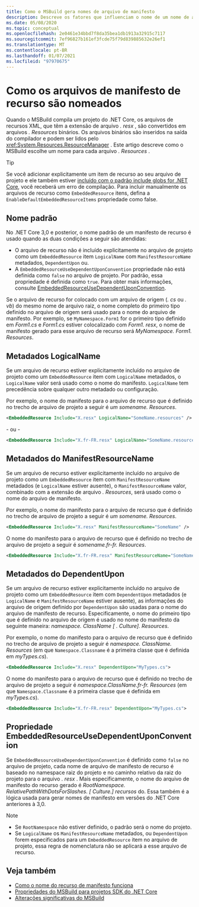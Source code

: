 ```yaml
---
title: Como o MSBuild gera nomes de arquivo de manifesto
description: Descreve os fatores que influenciam o nome de um nome de arquivo de manifesto de recurso gerado pelo MSBuild no momento da compilação.
ms.date: 05/08/2020
ms.topic: conceptual
ms.openlocfilehash: 2e0461e34bbd7f8da35bea1db1913a32915c7117
ms.sourcegitcommit: 7ef96827b161ef3fcde75f79d839885632e26ef1
ms.translationtype: MT
ms.contentlocale: pt-BR
ms.lasthandoff: 01/07/2021
ms.locfileid: "97970675"
---
```

# <a name="how-resource-manifest-files-are-named"></a>Como os arquivos de manifesto de recurso são nomeados

Quando o MSBuild compila um projeto do .NET Core, os arquivos de recursos XML, que têm a extensão de arquivo *. resx* , são convertidos em arquivos *. Resources* binários. Os arquivos binários são inseridos na saída do compilador e podem ser lidos pelo <xref:System.Resources.ResourceManager> . Este artigo descreve como o MSBuild escolhe um nome para cada arquivo *. Resources* .

> [!TIP]
> Se você adicionar explicitamente um item de recurso ao seu arquivo de projeto e ele também estiver [incluído com o padrão include globs for .NET Core](../project-sdk/overview.md#default-includes-and-excludes), você receberá um erro de compilação. Para incluir manualmente os arquivos de recurso como `EmbeddedResource` itens, defina a `EnableDefaultEmbeddedResourceItems` propriedade como false.

## <a name="default-name"></a>Nome padrão

No .NET Core 3,0 e posterior, o nome padrão de um manifesto de recurso é usado quando as duas condições a seguir são atendidas:

- O arquivo de recurso não é incluído explicitamente no arquivo de projeto como um `EmbeddedResource` item `LogicalName` com `ManifestResourceName` metadados, `DependentUpon` ou.
- A `EmbeddedResourceUseDependentUponConvention` propriedade não está definida como `false` no arquivo de projeto. Por padrão, essa propriedade é definida como `true`. Para obter mais informações, consulte [EmbeddedResourceUseDependentUponConvention](../project-sdk/msbuild-props.md#embeddedresourceusedependentuponconvention).

Se o arquivo de recurso for colocado com um arquivo de origem (*. cs* ou *. vb*) do mesmo nome de arquivo raiz, o nome completo do primeiro tipo definido no arquivo de origem será usado para o nome do arquivo de manifesto. Por exemplo, se `MyNamespace.Form1` for o primeiro tipo definido em *Form1.cs* e *Form1.cs* estiver colocalizado com *Form1. resx*, o nome de manifesto gerado para esse arquivo de recurso será *MyNamespace. Form1. Resources*.

## <a name="logicalname-metadata"></a>Metadados LogicalName

Se um arquivo de recurso estiver explicitamente incluído no arquivo de projeto como um `EmbeddedResource` item com `LogicalName` metadados, o `LogicalName` valor será usado como o nome do manifesto. `LogicalName` tem precedência sobre qualquer outro metadado ou configuração.

Por exemplo, o nome do manifesto para o arquivo de recurso que é definido no trecho de arquivo de projeto a seguir é *um somename. Resources*.

```xml
<EmbeddedResource Include="X.resx" LogicalName="SomeName.resources" />
```

- ou -

```xml
<EmbeddedResource Include="X.fr-FR.resx" LogicalName="SomeName.resources" />
```

## <a name="manifestresourcename-metadata"></a>Metadados do ManifestResourceName

Se um arquivo de recurso estiver explicitamente incluído no arquivo de projeto como um `EmbeddedResource` item com `ManifestResourceName` metadados (e `LogicalName` estiver ausente), o `ManifestResourceName` valor, combinado com a extensão de arquivo *. Resources*, será usado como o nome do arquivo de manifesto.

Por exemplo, o nome do manifesto para o arquivo de recurso que é definido no trecho de arquivo de projeto a seguir é *um somename. Resources*.

```xml
<EmbeddedResource Include="X.resx" ManifestResourceName="SomeName" />
```

O nome do manifesto para o arquivo de recurso que é definido no trecho de arquivo de projeto a seguir é *somename.fr-fr. Resources*.

```xml
<EmbeddedResource Include="X.fr-FR.resx" ManifestResourceName="SomeName.fr-FR" />
```

## <a name="dependentupon-metadata"></a>Metadados do DependentUpon

Se um arquivo de recurso estiver explicitamente incluído no arquivo de projeto como um `EmbeddedResource` item com `DependentUpon` metadados (e `LogicalName` e `ManifestResourceName` estiver ausente), as informações do arquivo de origem definido por `DependentUpon` são usadas para o nome do arquivo de manifesto de recurso. Especificamente, o nome do primeiro tipo que é definido no arquivo de origem é usado no nome do manifesto da seguinte maneira: *namespace. ClassName \[ . Culture]. Resources*.

Por exemplo, o nome do manifesto para o arquivo de recurso que é definido no trecho de arquivo de projeto a seguir é *namespace. ClassName. Resources* (em que `Namespace.Classname` é a primeira classe que é definida em *myTypes.cs*).

```xml
<EmbeddedResource Include="X.resx" DependentUpon="MyTypes.cs">
```

O nome do manifesto para o arquivo de recurso que é definido no trecho de arquivo de projeto a seguir é *namespace.ClassName.fr-fr. Resources* (em que `Namespace.Classname` é a primeira classe que é definida em *myTypes.cs*).

```xml
<EmbeddedResource Include="X.fr-FR.resx" DependentUpon="MyTypes.cs">
```

## <a name="embeddedresourceusedependentuponconvention-property"></a>Propriedade EmbeddedResourceUseDependentUponConvention

Se `EmbeddedResourceUseDependentUponConvention` é definido como `false` no arquivo de projeto, cada nome de arquivo de manifesto de recurso é baseado no namespace raiz do projeto e no caminho relativo da raiz do projeto para o arquivo *. resx* . Mais especificamente, o nome do arquivo de manifesto do recurso gerado é *RootNamespace. RelativePathWithDotsForSlashes. \[ Culture.] recursos* do. Essa também é a lógica usada para gerar nomes de manifesto em versões do .NET Core anteriores à 3,0.

> [!NOTE]
>
> - Se `RootNamespace` não estiver definido, o padrão será o nome do projeto.
> - Se `LogicalName` os `ManifestResourceName` metadados, ou `DependentUpon` forem especificados para um `EmbeddedResource` item no arquivo de projeto, essa regra de nomenclatura não se aplicará a esse arquivo de recurso.

## <a name="see-also"></a>Veja também

- [Como o nome do recurso de manifesto funciona](https://gist.github.com/BenVillalobos/041673b9a73bec60fdc3bf0f86fae62a)
- [Propriedades do MSBuild para projetos SDK do .NET Core](../project-sdk/msbuild-props.md)
- [Alterações significativas do MSBuild](../compatibility/msbuild.md)
